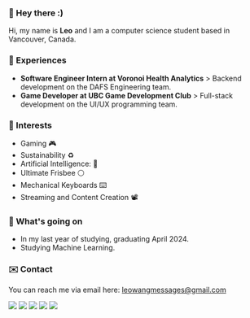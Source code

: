### :lion: Hey there :)

Hi, my name is **Leo** and I am a computer science student based in Vancouver, Canada.

### :balloon: Experiences
- **Software Engineer Intern at Voronoi Health Analytics** > Backend development on the DAFS Engineering team.
- **Game Developer at UBC Game Development Club** > Full-stack development on the UI/UX programming team.

### :seedling: Interests
- Gaming :video_game:
- Sustainability :recycle:
- Artificial Intelligence: :robot:
- Ultimate Frisbee :white_circle:
- Mechanical Keyboards :keyboard:
- Streaming and Content Creation :film_projector:

### :eyes: What's going on
- In my last year of studying, graduating April 2024.
- Studying Machine Learning.

### :envelope: Contact
You can reach me via email here: leowangmessages@gmail.com

[![](https://img.shields.io/badge/-Website-orange?style=flat-square)](https://notleowang.github.io/)
[![](https://img.shields.io/badge/-Linkedin-0072b1?style=flat-square)](https://www.linkedin.com/in/notleowang/)
[![](https://img.shields.io/badge/-Twitter-1C9CEA?style=flat-square)](https://twitter.com/NotLeoWang)
[![](https://img.shields.io/badge/-Twitch-blueviolet?style=flat-square)](https://www.twitch.tv/notleowang/)
[![](https://img.shields.io/badge/-Youtube-c4302b?style=flat-square)](https://www.youtube.com/channel/UCRfvwifW3TthUnQwS53ruWQ)
